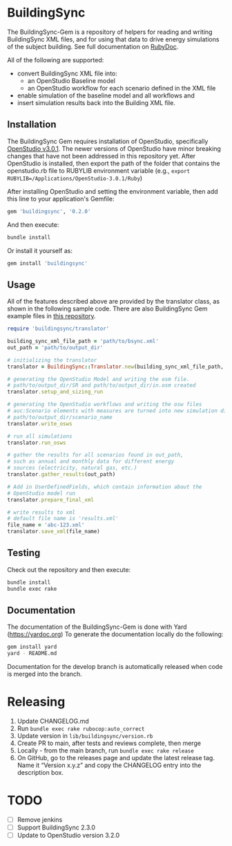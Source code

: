 # BuildingSync

The BuildingSync-Gem is a repository of helpers for reading and writing BuildingSync XML files, and for using that data 
to drive energy simulations of the subject building. See full documentation on [RubyDoc](http://buildingsync-gem.buildingsync.net).

All of the following are supported: 

  * convert BuildingSync XML file into: 
      * an OpenStudio Baseline model 
      * an OpenStudio workflow for each scenario defined in the XML file 
  * enable simulation of the baseline model and all workflows and 
  * insert simulation results back into the Building XML file. 

## Installation

The BuildingSync Gem requires installation of OpenStudio, specifically [OpenStudio v3.0.1](https://openstudio-builds.s3.amazonaws.com/index.html?prefix=3.0.1/).
The newer versions of OpenStudio have minor breaking changes that have not been addressed in this repository yet. After OpenStudio is 
installed, then export the path of the folder that contains the openstudio.rb file to RUBYLIB environment variable
(e.g., `export RUBYLIB=/Applications/OpenStudio-3.0.1/Ruby`)

After installing OpenStudio and setting the environment variable, then add this line to your application's Gemfile:
```ruby
gem 'buildingsync', '0.2.0'
```

And then execute:
```bash
bundle install
```

Or install it yourself as:
```bash
gem install 'buildingsync'
```

## Usage

All of the features described above are provided by the translator class, as shown in the following sample code. There
are also BuildingSync Gem example files in [this repository](https://github.com/BuildingSync/BuildingSync-gem-examples).

```ruby
require 'buildingsync/translator'

building_sync_xml_file_path = 'path/to/bsync.xml'
out_path = 'path/to/output_dir'

# initializing the translator 
translator = BuildingSync::Translator.new(building_sync_xml_file_path, out_path)

# generating the OpenStudio Model and writing the osm file.
# path/to/output_dir/SR and path/to/output_dir/in.osm created
translator.setup_and_sizing_run

# generating the OpenStudio workflows and writing the osw files
# auc:Scenario elements with measures are turned into new simulation dirs
# path/to/output_dir/scenario_name
translator.write_osws

# run all simulations
translator.run_osws

# gather the results for all scenarios found in out_path,
# such as annual and monthly data for different energy
# sources (electricity, natural gas, etc.)
translator.gather_results(out_path)

# Add in UserDefinedFields, which contain information about the
# OpenStudio model run 
translator.prepare_final_xml

# write results to xml
# default file name is 'results.xml' 
file_name = 'abc-123.xml' 
translator.save_xml(file_name)
```

## Testing

Check out the repository and then execute:

```bash
bundle install
bundle exec rake
```
    
## Documentation

The documentation of the BuildingSync-Gem is done with Yard (https://yardoc.org)
To generate the documentation locally do the following:

```bash
gem install yard
yard - README.md
```

Documentation for the develop branch is automatically released when code is merged into the branch.

# Releasing

1. Update CHANGELOG.md
1. Run `bundle exec rake rubocop:auto_correct`
1. Update version in `lib/buildingsync/version.rb`
1. Create PR to main, after tests and reviews complete, then merge
1. Locally - from the main branch, run `bundle exec rake release`
1. On GitHub, go to the releases page and update the latest release tag. Name it “Version x.y.z” and copy the CHANGELOG entry into the description box.

# TODO

* [ ] Remove jenkins
* [ ] Support BuildingSync 2.3.0
* [ ] Update to OpenStudio version 3.2.0
